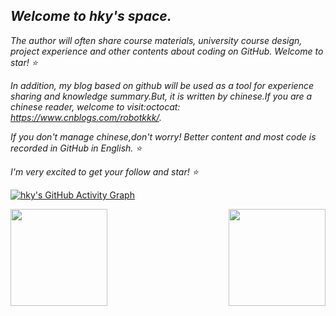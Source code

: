 ## *Welcome to hky's space.* 

*The author will often share course materials, university course design, project experience and other contents about coding on GitHub. Welcome to star! :star:*


*In addition, my blog based on github will be used as a tool for experience sharing and knowledge summary.But, it is written by chinese.If you are a chinese reader, welcome to visit:octocat: https://www.cnblogs.com/robotkkk/.*

*If you don't manage chinese,don't worry! Better content and most code is recorded in GitHub in English. :star:*

*I'm very excited to get your follow and star! :star:*



[![hky's GitHub Activity Graph](https://activity-graph.herokuapp.com/graph?username=robotkkk&theme=xcode)](https://github.com/robotkkk)

<img align="left" height="155" src="https://github-readme-stats.vercel.app/api?username=robotkkk&show_icons=true&icon_color=CE1D2D&text_color=718096&bg_color=ffffff&hide_title=false" />

<img align="right" height="155" src="https://github-readme-streak-stats.herokuapp.com/?user=robotkkk" />




